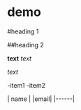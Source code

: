 # demo
#heading 1 

##heading 2 

**text**
_text_

*text*


-item1 
  -item2
  
  | name | |email|
  |------|
